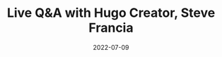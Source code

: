 ---
title: Live Q&A with Hugo Creator, Steve Francia
date: 2022-07-09
external_link: https://www.youtube.com/watch?v=lwHr8prIDaU
---